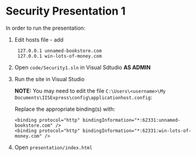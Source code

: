 # Security Presentation 1

In order to run the presentation:

1. Edit hosts file - add

        127.0.0.1 unnamed-bookstore.com
        127.0.0.1 win-lots-of-money.com

2. Open `code/Security1.sln` in Visual Sdtudio **AS ADMIN**
3. Run the site in Visual Studio

    **NOTE:** You may need to edit the file `C:\Users\<username>\My Documents\IISExpress\config\applicationhost.config`:
    
    Replace the appropriate binding(s) with:   
    
    ```
    <binding protocol="http" bindingInformation="*:62331:unnamed-bookstore.com" />
    <binding protocol="http" bindingInformation="*:62331:win-lots-of-money.com" />
    ```
    
4. Open `presentation/index.html`
